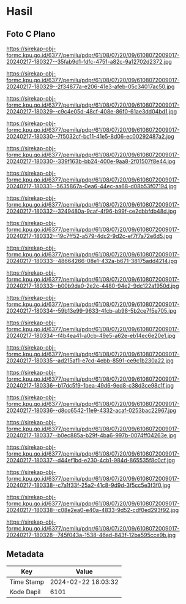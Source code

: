 # Hasil

## Foto C Plano

https://sirekap-obj-formc.kpu.go.id/6377/pemilu/pdpr/61/08/07/20/09/6108072009017-20240217-180327--35fab9d1-fdfc-4751-a82c-9a12702d2372.jpg

https://sirekap-obj-formc.kpu.go.id/6377/pemilu/pdpr/61/08/07/20/09/6108072009017-20240217-180329--2f34877a-e206-41e3-afeb-05c34017ac50.jpg

https://sirekap-obj-formc.kpu.go.id/6377/pemilu/pdpr/61/08/07/20/09/6108072009017-20240217-180329--c9c4e05d-48cf-408e-86f0-61ae3dd04bd1.jpg

https://sirekap-obj-formc.kpu.go.id/6377/pemilu/pdpr/61/08/07/20/09/6108072009017-20240217-180330--7f5032cf-bc11-41e5-8d06-ec00292487a2.jpg

https://sirekap-obj-formc.kpu.go.id/6377/pemilu/pdpr/61/08/07/20/09/6108072009017-20240217-180330--339f163b-bb24-400e-9aa8-2f01507f8e44.jpg

https://sirekap-obj-formc.kpu.go.id/6377/pemilu/pdpr/61/08/07/20/09/6108072009017-20240217-180331--5635867a-0ea6-44ec-aa68-d08b53f07194.jpg

https://sirekap-obj-formc.kpu.go.id/6377/pemilu/pdpr/61/08/07/20/09/6108072009017-20240217-180332--3249480a-9caf-4f96-b99f-ce2dbbfdb48d.jpg

https://sirekap-obj-formc.kpu.go.id/6377/pemilu/pdpr/61/08/07/20/09/6108072009017-20240217-180332--19c7ff52-a579-4dc2-9d2c-ef7f7a72e6d5.jpg

https://sirekap-obj-formc.kpu.go.id/6377/pemilu/pdpr/61/08/07/20/09/6108072009017-20240217-180333--48664266-08e1-432a-b671-38175add4214.jpg

https://sirekap-obj-formc.kpu.go.id/6377/pemilu/pdpr/61/08/07/20/09/6108072009017-20240217-180333--b00b9da0-2e2c-4480-94e2-9dc122a1950d.jpg

https://sirekap-obj-formc.kpu.go.id/6377/pemilu/pdpr/61/08/07/20/09/6108072009017-20240217-180334--59b13e99-9633-4fcb-ab98-5b2ce7f5e705.jpg

https://sirekap-obj-formc.kpu.go.id/6377/pemilu/pdpr/61/08/07/20/09/6108072009017-20240217-180334--f4b4ea41-a0cb-49e5-a62e-eb14ec6e20e1.jpg

https://sirekap-obj-formc.kpu.go.id/6377/pemilu/pdpr/61/08/07/20/09/6108072009017-20240217-180335--ad215af1-e7cd-4ebb-8591-ce9c1b230a22.jpg

https://sirekap-obj-formc.kpu.go.id/6377/pemilu/pdpr/61/08/07/20/09/6108072009017-20240217-180336--b17dc5f9-1bea-49d6-9ed8-c38d3ce98c1f.jpg

https://sirekap-obj-formc.kpu.go.id/6377/pemilu/pdpr/61/08/07/20/09/6108072009017-20240217-180336--d8cc6542-11e9-4332-acaf-0253bac22967.jpg

https://sirekap-obj-formc.kpu.go.id/6377/pemilu/pdpr/61/08/07/20/09/6108072009017-20240217-180337--b0ec885a-b29f-4ba6-997b-0074ff04263e.jpg

https://sirekap-obj-formc.kpu.go.id/6377/pemilu/pdpr/61/08/07/20/09/6108072009017-20240217-180337--d44ef1bd-e230-4cb1-984d-865535f8c0cf.jpg

https://sirekap-obj-formc.kpu.go.id/6377/pemilu/pdpr/61/08/07/20/09/6108072009017-20240217-180338--c7a1f33f-25a2-41c8-9d9d-3f5cc5e3f3f0.jpg

https://sirekap-obj-formc.kpu.go.id/6377/pemilu/pdpr/61/08/07/20/09/6108072009017-20240217-180338--c08e2ea0-e40a-4833-9d52-cdf0ed293f92.jpg

https://sirekap-obj-formc.kpu.go.id/6377/pemilu/pdpr/61/08/07/20/09/6108072009017-20240217-180328--745f043a-1538-46ad-843f-12ba595cce9b.jpg


## Metadata

| Key        | Value               |
| ---------- | ------------------- |
| Time Stamp | 2024-02-22 18:03:32 |
| Kode Dapil | 6101                |




